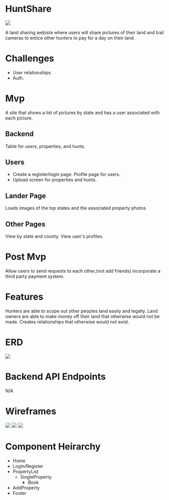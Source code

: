 # HuntShare
![](https://media.giphy.com/media/3oFzmpOB6IYecRY5eo/giphy.gif)

A land sharing webiste where users will share pictures of their land and trail cameras to entice other hunters to pay for a day on their land.

# Challenges

- User relationships
- Auth. 

# Mvp
A site that shows a list of pictures by state and has a user associated with each picture.

## Backend

Table for users, properties, and hunts.

## Users

- Create a register/login page. Profile page for users.
- Upload screen for properties and hunts.

## Lander Page

Loads images of the top states and the associated property photos

## Other Pages

View by state and county. View user's profiles.

# Post Mvp

Allow users to send requests to each other,(not add friends) incorporate a third party payment system.

# Features

Hunters are able to scope out other peoples land easily and legally.
Land owners are able to make money off their land that otherwise would not be made.
Creates relationships that otherwise would not exist.

# ERD

![](https://i.imgur.com/sglo5sW.png)

# Backend API Endpoints
N/A
# Wireframes
![](https://i.imgur.com/j7Ff3k1.jpg)
![](https://i.imgur.com/pqPBpQP.jpg)
![](https://i.imgur.com/wCjmhJp.jpg)
# Component Heirarchy
- Home
- Login/Register
- PropertyList
  - SingleProperty
    - Book
- AddProperty
- Footer
